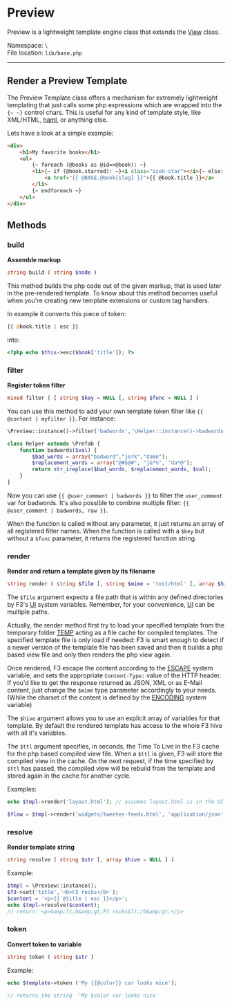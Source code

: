 # Preview

Preview is a lightweight template engine class that extends the [View](view) class.


Namespace: `\` <br/>
File location: `lib/base.php`

---

## Render a Preview Template

The Preview Template class offers a mechanism for extremely lightweight templating that just calls some php expressions which are wrapped into the `{~ ~}` control chars.
This is useful for any kind of template style, like XML/HTML, [haml](http://haml.info/), or anything else.

Lets have a look at a simple example:

``` html
<div>
	<h1>My favorite books</h1>
	<ul>
		{~ foreach (@books as @id=>@book): ~}
		<li>{~ if (@book.starred): ~}<i class="icon-star"></i>{~ else: ~}<i class="icon-normal">{~ endif ~}
			<a href="{{ @BASE.@book[slug] }}">{{ @book.title }}</a>
		</li>
		{~ endforeach ~}
	</ul>
</div>
```


## Methods

### build

**Assemble markup**

``` php
string build ( string $node )
```
This method builds the php code out of the given markup, that is used later in the pre-rendered template.
To know about this method becomes useful when you're creating new template extensions or custom tag handlers.

In example it converts this piece of token:

``` php
{{ @book.title | esc }}
```

into:

```php
<?php echo $this->esc($book['title']); ?>
```

### filter

**Register token filter**

``` php
mixed filter ( [ string $key = NULL [, string $func = NULL ] )
```

You can use this method to add your own template token filter like `{{ @content | myfilter }}`. For instance:

``` php
\Preview::instance()->filter('badwords','\Helper::instance()->badwords');
```

``` php
class Helper extends \Prefab {
	function badwords($val) {
		$bad_words = array("badword","jerk","damn");
		$replacement_words = array("@#$@#", "j&*%", "da*@"); 
		return str_ireplace($bad_words, $replacement_words, $val);
	}
}
```

Now you can use `{{ @user_comment | badwords }}` to filter the `user_comment` var for badwords. It's also possible to combine multiple filter: `{{ @user_comment | badwords, raw }}`.

When the function is called without any parameter, it just returns an array of all registered filter names.
When the function is called with a `$key` but without a `$func` parameter, it returns the registered function string.

### render

**Render and return a template given by its filename**

```php
string render ( string $file [, string $mime = 'text/html' [, array $hive = NULL [, int $ttl = 0 ]]] )
```

The `$file` argument expects a file path that is within any defined directories by F3's [UI](quick-reference#ui) system variables. Remember, for your convenience, [UI](quick-reference#ui) can be multiple paths.

Actually, the render method first try to load your specified template from the temporary folder [TEMP](quick-reference#temp) acting as a file cache for compiled templates. The specified template file is only load if needed: F3 is smart enough to detect if a newer version of the template file has been saved and then it builds a php based view file and only then renders the php view again.

Once rendered, F3 escape the content according to the [ESCAPE](quick-reference#escape) system variable, and sets the appropriate `Content-Type:` value of the HTTP header. If you'd like to get the response returned as JSON, XML or as E-Mail content, just change the `$mime` type parameter accordingly to your needs. (While the charset of the content is defined by the [ENCODING](quick-reference#encoding) system variable)

The `$hive` argument allows you to use an explicit array of variables for that template. By default the rendered template has access to the whole F3 hive with all it's variables.

The `$ttl` argument specifies, in seconds, the Time To Live in the F3 cache for the php based compiled view file. When a `$ttl` is given, F3 will store the compiled view in the cache. On the next request, if the time specified by `$ttl` has passed, the compiled view will be rebuild from the template and stored again in the cache for another cycle.

Examples:

```php
echo $tmpl->render('layout.html'); // assumes layout.html is in the UI folder
```

```php
$flow = $tmpl->render('widgets/tweeter-feeds.html', 'application/json', NULL, 300 ); // cache for 5 minutes
```


### resolve

**Render template string**

``` php
string resolve ( string $str [, array $hive = NULL ] )
```

Example:

``` php
$tmpl = \Preview::instance();
$f3->set('title','<b>F3 rocks</b>');
$content = '<p>{{ @title | esc }}</p>';
echo $tmpl->resolve($content);
// return: <p>&amp;lt;b&amp;gt;F3 rocks&lt;/b&amp;gt;</p>
```


### token
**Convert token to variable**

```php
string token ( string $str )
```

Example:

```php
echo $template->token ('My {{@color}} car looks nice');

// returns the string  'My $color car looks nice'
```
